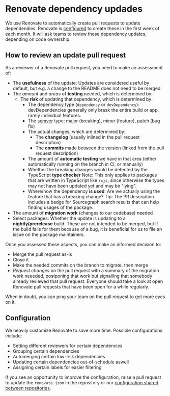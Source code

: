 # Renovate dependency updades

We use Renovate to automatically create pull requests to update dependendies.
Renovate is [configured](https://github.com/sourcegraph/renovate-config/blob/master/renovate.json#L5) to create these in the first week of each month.
It will ask teams to review these dependency updates, depending on code ownership.

## How to review an update pull request

As a reviewer of a Renovate pull request, you need to make an assessment of:
- The **usefulness** of the update: Updates are considered useful by default, but e.g. a change to the README does not need to be merged.
- The _amount_ and _areas_ of **testing** needed, which is determined by:
  - The **risk** of updating that dependency, which is determined by:
    - The dependency type (`dependency` or `devDependency`): devDependencies generally only break the entire build or app, rarely individual features.
    - The [semver](https://semver.org/) type: major (breaking), minor (feature), patch (bug fix)
    - The actual changes, which are determined by:
      - The **changelog** (usually inlined in the pull request description)
      - The **commits** made between the version (linked from the pull request description)
    - The amount of **automatic testing** we have in that area (either automatically running on the branch in CI, or manually)
    - Whether the breaking changes would be detected by the TypeScript **type checker**
      Note: This only applies to packages that are written in TypeScript like `rxjs`, since otherwise the types may not have been updated yet and may be "lying".
    - Where/how the dependency **is used**: Are we actually using the feature that has a breaking change? Tip: The PR description includes a badge for Sourcegraph search results that can help finding usages of the package.
- The amount of **migration work** (changes to our codebase) needed
- Select packages: Whether the update is updating to a **nightly/prerelease** build.
  These are not intended to be merged, but if the build fails for them because of a bug, it is beneficial for us to file an issue on the package maintainers.

Once you assessed these aspects, you can make an informed decision to:
- Merge the pull request as-is
- Close it
- Make the needed commits on the branch to migrate, then merge
- _Request changes_ on the pull request with a summary of the migration work neeeded, postponing that work but signalling that somebody already reviewed that pull request.
  Everyone should take a look at open Renovate pull requests that have been open for a while regularly.

When in doubt, you can ping your team on the pull request to get more eyes on it.

## Configuration

We heavily customize Renovate to save more time. Possible configurations include:
- Setting different reviewers for certain dependencies
- Grouping certain dependencies
- Automerging certain low-risk dependencies
- Updating certain dependencies out-of-schedule aswell
- Assigning certain labels for easier filtering

If you see an opportunity to improve the configuration, raise a pull request to update the `renovate.json` in the repository or our [configuration shared between repositories](https://github.com/sourcegraph/renovate-config/blob/master/renovate.json).

